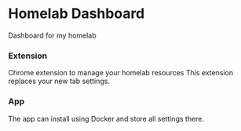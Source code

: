 # Homelab Dashboard
Dashboard for my homelab

### Extension
Chrome extension to manage your homelab resources
This extension replaces your new tab settings.

### App
The app can install using Docker and store all settings there.